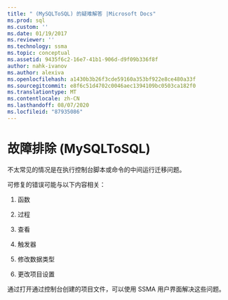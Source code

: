 ```yaml
---
title: " (MySQLToSQL) 的疑难解答 |Microsoft Docs"
ms.prod: sql
ms.custom: ''
ms.date: 01/19/2017
ms.reviewer: ''
ms.technology: ssma
ms.topic: conceptual
ms.assetid: 9435f6c2-16e7-41b1-906d-d9f09b336f8f
author: nahk-ivanov
ms.author: alexiva
ms.openlocfilehash: a1430b3b26f3cde59160a353bf922e8ce480a33f
ms.sourcegitcommit: e8f6c51d4702c0046aec1394109bc0503ca182f0
ms.translationtype: MT
ms.contentlocale: zh-CN
ms.lasthandoff: 08/07/2020
ms.locfileid: "87935086"
---
```

# <a name="troubleshooting-mysqltosql"></a>故障排除 (MySQLToSQL)
不太常见的情况是在执行控制台脚本或命令的中间运行迁移问题。  
  
可修复的错误可能与以下内容相关：  
  
1.  函数  
  
2.  过程  
  
3.  查看  
  
4.  触发器  
  
5.  修改数据类型  
  
6.  更改项目设置  
  
通过打开通过控制台创建的项目文件，可以使用 SSMA 用户界面解决这些问题。  
  
